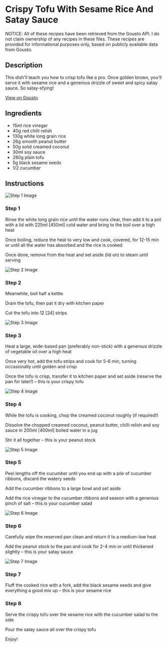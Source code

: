 # Crispy Tofu With Sesame Rice And Satay Sauce

NOTICE: All of these recipes have been retrieved from the Gousto API. I do not claim ownership of any recipes in these files. These recipes are provided for informational purposes only, based on publicly available data from Gousto.

## Description

This dish'll teach you how to crisp tofu like a pro. Once golden brown, you'll serve it with sesame rice and a generous drizzle of sweet and spicy satay sauce. So satay-sfying!

[View on Gousto](https://www.gousto.co.uk/recipes/cookbook/crispy-tofu-satay-sauce-sesame-rice)

## Ingredients

- 15ml rice vinegar
- 40g red chilli relish
- 130g white long grain rice
- 26g smooth peanut butter
- 50g solid creamed coconut
- 30ml soy sauce
- 280g plain tofu
- 5g black sesame seeds
- 1/2 cucumber

## Instructions

![Step 1 Image](https://production-media.gousto.co.uk/cms/recipe-step-image/1382.-step-1-x200.jpg)

### Step 1

Rinse the white long grain rice until the water runs clear, then add it to a pot with a lid with 225ml <span class="text-danger">[450ml] </span>cold water and bring to the boil over a high heat

Once boiling, reduce the heat to very low and cook, covered, for 12-15 min or until all the water has absorbed and the rice is cooked

Once done, remove from the heat and set aside (lid on) to steam until serving

![Step 2 Image](https://production-media.gousto.co.uk/cms/recipe-step-image/1382.-step-2-x200.jpg)

### Step 2

Meanwhile, boil half a kettle

Drain the tofu, then pat it dry with kitchen paper

Cut the tofu into 12 <span class="text-danger">[24] </span>strips

![Step 3 Image](https://production-media.gousto.co.uk/cms/recipe-step-image/1382.-step-3-x200.jpg)

### Step 3

Heat a large, wide-based pan (preferably non-stick) with a generous drizzle of vegetable oil over a high heat

Once very hot, add the tofu strips and cook for 5-6 min, turning occasionally until golden and crisp

Once the tofu is crisp, transfer it to kitchen paper and set aside (reserve the pan for later!) – this is your crispy tofu

![Step 4 Image](https://production-media.gousto.co.uk/cms/recipe-step-image/1382.-step-4-x200.jpg)

### Step 4

While the tofu is cooking, chop the creamed coconut roughly (if required!)

Dissolve the chopped creamed coconut, peanut butter, chilli relish and soy sauce in 200ml <span class="text-danger">[400ml]</span> boiled water in a jug

Stir it all together – this is your peanut stock

![Step 5 Image](https://production-media.gousto.co.uk/cms/recipe-step-image/1382.-step-5-x200.jpg)

### Step 5

Peel lengths off the cucumber until you end up with a pile of cucumber ribbons, discard the watery seeds

Add the cucumber ribbons to a large bowl and set aside

Add the rice vinegar to the cucumber ribbons and season with a generous pinch of salt – this is your cucumber salad

![Step 6 Image](https://production-media.gousto.co.uk/cms/recipe-step-image/1382.-step-6-x200.jpg)

### Step 6

Carefully wipe the reserved pan clean and return it to a medium-low heat

Add the peanut stock to the pan and cook for 2-4 min or until thickened slightly – this is your satay sauce

![Step 7 Image](https://production-media.gousto.co.uk/cms/recipe-step-image/1382.-step-7-x200.jpg)

### Step 7

Fluff the cooked rice with a fork, add the black sesame seeds and give everything a good mix up – this is your sesame rice

### Step 8

Serve the crispy tofu over the sesame rice with the cucumber salad to the side

Pour the satay sauce all over the crispy tofu

Enjoy!

